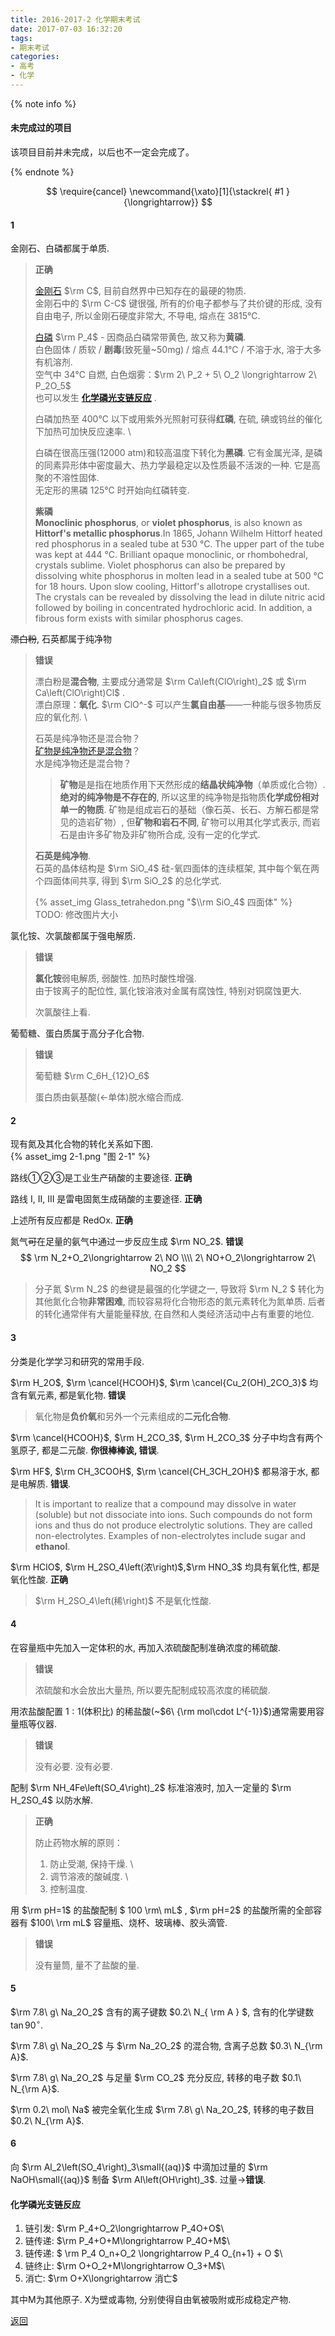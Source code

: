 ```yaml
---
title: 2016-2017-2 化学期末考试
date: 2017-07-03 16:32:20
tags:
- 期末考试
categories:
- 高考
- 化学
---
```


{% note info %}

<h4>未完成过的项目</h4>

该项目目前并未完成，以后也不一定会完成了。

{% endnote %}

$$ 
\require{cancel} 
\newcommand{\xato}[1]{\stackrel{ #1 }{\longrightarrow}} 
$$

#### 1

金刚石、白磷都属于单质.

>**正确**
>
>[金刚石][金刚石] $\rm C$, 目前自然界中已知存在的最硬的物质. \
>金刚石中的 $\rm C-C$ 键很强, 所有的价电子都参与了共价键的形成, 没有自由电子, 所以金刚石硬度非常大, 不导电, 熔点在 3815℃. 
>
>[白磷][白磷] $\rm P_4$ - 因商品白磷常带黄色, 故又称为**黄磷**. \
>白色固体 / 质软 / **剧毒**(致死量~50mg) / 熔点 44.1℃ / 不溶于水, 溶于大多有机溶剂. \
>空气中 34℃ 自燃, 白色烟雾：$\rm 2\ P_2 + 5\ O_2 \longrightarrow 2\ P_2O_5$\
>也可以发生<span id = "1-1"> [**化学磷光支链反应**](#PChainReaction) </span>. 	
>
>白磷加热至 400℃ 以下或用紫外光照射可获得**红磷**, 在硫, 碘或钨丝的催化下加热可加快反应速率. \
>
>白磷在很高压强(12000 atm)和较高温度下转化为**黑磷**. 它有金属光泽, 是磷的同素异形体中密度最大、热力学最稳定以及性质最不活泼的一种. 它是高聚的不溶性固体. \
>无定形的黑磷 125℃ 时开始向红磷转变. 
>
>**紫磷**\
>**Monoclinic phosphorus**, or **violet phosphorus**, is also known as **Hittorf's metallic phosphorus**.In 1865, Johann Wilhelm Hittorf heated red phosphorus in a sealed tube at 530 °C. The upper part of the tube was kept at 444 °C. Brilliant opaque monoclinic, or rhombohedral, crystals sublime. Violet phosphorus can also be prepared by dissolving white phosphorus in molten lead in a sealed tube at 500 °C for 18 hours. Upon slow cooling, Hittorf's allotrope crystallises out. The crystals can be revealed by dissolving the lead in dilute nitric acid followed by boiling in concentrated hydrochloric acid. In addition, a fibrous form exists with similar phosphorus cages.

<!-- more -->

~~漂白粉~~, 石英都属于纯净物

>**错误**
>
>漂白粉是**混合物**, 主要成分通常是 $\rm Ca\left(ClO\right)_2$ 或 $\rm Ca\left(ClO\right)Cl$ . \
>漂白原理：**氧化**. $\rm ClO^-$ 可以产生**氯自由基**——一种能与很多物质反应的氧化剂. \
>
>石英是纯净物还是混合物？\
>[矿物是纯净物还是混合物](https://www.zhihu.com/question/21311152)？\
>水是纯净物还是混合物？
>
>> **矿物**是是指在地质作用下天然形成的**结晶状纯净物**（单质或化合物）. **绝对的纯净物是不存在的**, 所以这里的纯净物是指物质**化学成份相对单一的物质**. 矿物是组成岩石的基础（像石英、长石、方解石都是常见的造岩矿物）, 但**矿物和岩石不同**, 矿物可以用其化学式表示, 而岩石是由许多矿物及非矿物所合成, 没有一定的化学式. 
>
>**石英是纯净物**. \
>石英的晶体结构是 $\rm SiO_4$ 硅-氧四面体的连续框架, 其中每个氧在两个四面体间共享, 得到 $\rm SiO_2$ 的总化学式. 
>
>{% asset_img Glass_tetrahedon.png "$\\rm SiO_4$ 四面体" %}\
>TODO: 修改图片大小

氯化铵、次氯酸都属于强电解质. 

>**错误**
>
>**氯化铵**弱电解质, 弱酸性. 加热时酸性增强. \
>由于铵离子的配位性, 氯化铵溶液对金属有腐蚀性, 特别对铜腐蚀更大. 
>
>次氯酸往上看. 

葡萄糖、蛋白质属于高分子化合物. 

>**错误**
>
>葡萄糖 $\rm C_6H_{12}O_6$
>
>蛋白质由氨基酸(←单体)脱水缩合而成. 

#### 2

现有氮及其化合物的转化关系如下图. \
{% asset_img 2-1.png "图 2-1" %}

路线①②③是工业生产硝酸的主要途径. **正确**

路线 I, II, III 是雷电固氮生成硝酸的主要途径. **正确**

上述所有反应都是 RedOx. **正确**

氮气~~可~~在足量的氨气中通过一步反应生成 $\rm NO_2$. **错误**
$$
\rm
N_2+O_2\longrightarrow 2\ NO \\\\
2\ NO+O_2\longrightarrow 2\ NO_2
$$

>分子氮 $\rm N_2$ 的叁键是最强的化学键之一, 导致将 $\rm N_2 $ 转化为其他氮化合物**非常困难**, 而较容易将化合物形态的氮元素转化为氮单质. 后者的转化通常伴有大量能量释放, 在自然和人类经济活动中占有重要的地位. 

#### 3

分类是化学学习和研究的常用手段. 

$\rm H_2O$, $\rm \cancel{HCOOH}$, $\rm \cancel{Cu_2(OH)_2CO_3}$ 均含有氧元素, 都是氧化物. **错误**

>氧化物是**负价氧**和另外一个元素组成的**二元化合物**. 

$\rm \cancel{HCOOH}$, $\rm H_2CO_3$, $\rm H_2CO_3$ 分子中均含有两个氢原子, 都是二元酸. **你很棒棒诶, 错误**. 

$\rm HF$, $\rm CH_3COOH$, $\rm \cancel{CH_3CH_2OH}$ 都易溶于水, 都是电解质. **错误**. 

> It is important to realize that a compound may dissolve in water (soluble) but not dissociate into ions. Such compounds do not form ions and thus do not produce electrolytic solutions. They are called non-electrolytes. Examples of non-electrolytes include sugar and **ethanol**.

$\rm HClO$, $\rm H_2SO_4\left(浓\right)$,$\rm HNO_3$ 均具有氧化性, 都是氧化性酸. **正确**

> $\rm H_2SO_4\left(稀\right)$ 不是氧化性酸. 

#### 4

在容量瓶中先加入一定体积的水, 再加入浓硫酸配制准确浓度的稀硫酸. 

> **错误**
>
> 浓硫酸和水会放出大量热, 所以要先配制成较高浓度的稀硫酸. 

用浓盐酸配置 $1:1$(体积比) 的稀盐酸(~$6\ {\rm mol\cdot L^{-1}}$)通常需要用容量瓶等仪器. 

>**错误**
>
>没有必要. 没有必要. 

配制 $\rm NH_4Fe\left(SO_4\right)_2$ 标准溶液时, 加入一定量的 $\rm H_2SO_4$ 以防水解. 

>**正确**
>
>防止药物水解的原则：
>
>1. 防止受潮, 保持干燥. \
>2. 调节溶液的酸碱度. \
>3. 控制温度. 

用 $\rm pH=1$ 的盐酸配制 $ 100 \rm\ mL$ , $\rm pH=2$ 的盐酸所需的全部容器有 $100\ \rm mL$ 容量瓶、烧杯、玻璃棒、胶头滴管. 

> **错误**
>
> 没有量筒, 量不了盐酸的量. 

#### 5

$\rm 7.8\ g\ Na_2O_2$ 含有的离子键数 $0.2\ N_{ \rm A } $, 含有的化学键数 $\tan 90^{ \circ }$. 

$\rm 7.8\ g\ Na_2O_2$ 与 $\rm Na_2O_2$ 的混合物, 含离子总数 $0.3\ N_{\rm A}$.

$\rm 7.8\ g\ Na_2O_2$ 与足量 $\rm CO_2$ 充分反应, 转移的电子数 $0.1\ N_{\rm A}$.

$\rm 0.2\ mol\ Na$ 被完全氧化生成 $\rm 7.8\ g\ Na_2O_2$, 转移的电子数目 $0.2\ N_{\rm A}$.

#### 6

 向 $\rm Al_2\left(SO_4\right)_3\small{(aq)}$ 中滴加过量的 $\rm NaOH\small{(aq)}$ 制备 $\rm Al\left(OH\right)_3$. 过量→**错误**. 


#### <span id = "PChainReaction">化学磷光支链反应</span> 

1. 链引发: $\rm P_4+O_2\longrightarrow P_4O+O$\
2. 链传递: $\rm P_4+O+M\longrightarrow P_4O+M$\
3. 链传递: $ \rm P_4 O_n+O_2 \longrightarrow P_4 O_{n+1} + O $\
4. 链终止: $\rm O+O_2+M\longrightarrow O_3+M$\
5. 消亡: $\rm O+X\longrightarrow 消亡$

其中M为其他原子. X为壁或毒物, 分别使得自由氧被吸附或形成稳定产物. 

[返回](#1-1)

[金刚石]: https://zh.wikipedia.org/wiki/%E9%92%BB%E7%9F%B3
[白磷]:https://zh.wikipedia.org/wiki/%E7%A3%B7%E7%9A%84%E5%90%8C%E7%B4%A0%E5%BC%82%E5%BD%A2%E4%BD%93#.E7.99.BD.E7.A3.B7
